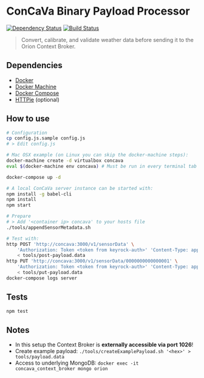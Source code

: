 # ConCaVa Binary Payload Processor

[![Dependency Status](https://david-dm.org/kukua/concava.svg)](https://david-dm.org/kukua)
[![Build Status](https://travis-ci.org/kukua/concava.svg?branch=master)](https://travis-ci.org/kukua/concava)

> Convert, calibrate, and validate weather data before sending it to the Orion Context Broker.

## Dependencies

- [Docker](http://docs.docker.com/)
- [Docker Machine](https://docs.docker.com/machine/)
- [Docker Compose](http://docs.docker.com/compose/)
- [HTTPie](https://github.com/jkbrzt/httpie) (optional)

## How to use

```bash
# Configuration
cp config.js.sample config.js
# > Edit config.js

# Mac OSX example (on Linux you can skip the docker-machine steps):
docker-machine create -d virtualbox concava
eval $(docker-machine env concava) # Must be run in every terminal tab

docker-compose up -d

# A local ConCaVa server instance can be started with:
npm install -g babel-cli
npm install
npm start

# Prepare
# > Add '<container ip> concava' to your hosts file
./tools/appendSensorMetadata.sh

# Test with:
http POST 'http://concava:3000/v1/sensorData' \
	'Authorization: Token <token from keyrock-auth>' 'Content-Type: application/octet-stream' \
	< tools/post-payload.data
http PUT 'http://concava:3000/v1/sensorData/0000000000000001' \
	'Authorization: Token <token from keyrock-auth>' 'Content-Type: application/octet-stream' \
	< tools/put-payload.data
docker-compose logs server
```

## Tests

```bash
npm test
```

## Notes

- In this setup the Context Broker is __externally accessible via port 1026__!
- Create example payload: `./tools/createExamplePayload.sh '<hex>' > tools/payload.data`
- Access to underlying MongoDB: `docker exec -it concava_context_broker mongo orion`
